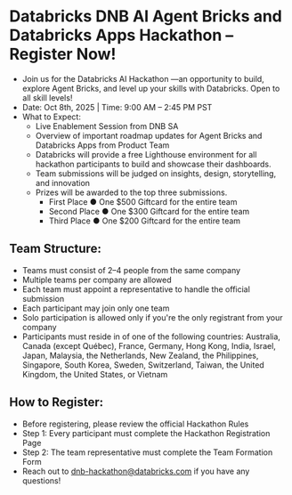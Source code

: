 # Databricks DNB AI Agent Bricks and Databricks Apps Hackathon – Register Now!
- Join us for the Databricks AI Hackathon —an opportunity to build, explore Agent Bricks, and level up your skills with Databricks. Open to all skill levels!
- Date: Oct 8th, 2025 | Time: 9:00 AM – 2:45 PM PST
- What to Expect:
  - Live Enablement Session from DNB SA
  - Overview of important roadmap updates for Agent Bricks and Databricks Apps from Product Team
  - Databricks will provide a free Lighthouse environment for all hackathon participants to build and showcase their dashboards.
  - Team submissions will be judged on insights, design, storytelling, and innovation
  - Prizes will be awarded to the top three submissions.
	  - First Place ● One $500 Giftcard for the entire team
    - Second Place ● One $300 Giftcard for the entire team
    - Third Place ● One $200 Giftcard for the entire team
## Team Structure:
- Teams must consist of 2–4 people from the same company
- Multiple teams per company are allowed
- Each team must appoint a representative to handle the official submission
- Each participant may join only one team
- Solo participation is allowed only if you're the only registrant from your company
- Participants must reside in of one of the following countries: Australia, Canada (except Québec), France, Germany, Hong Kong, India, Israel, Japan, Malaysia, the Netherlands, New Zealand, the Philippines, Singapore, South Korea, Sweden, Switzerland, Taiwan, the United Kingdom, the United States, or Vietnam
## How to Register:
- Before registering, please review the official Hackathon Rules
- Step 1: Every participant must complete the Hackathon Registration Page
- Step 2: The team representative must complete the Team Formation Form
- Reach out to dnb-hackathon@databricks.com if you have any questions!
